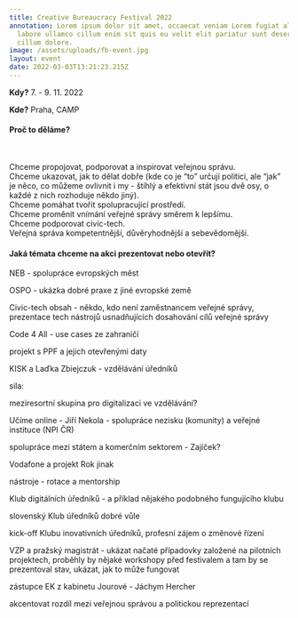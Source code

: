 ```yaml
---
title: Creative Bureaucracy Festival 2022
annotation: Lorem ipsum dolor sit amet, occaecat veniam Lorem fugiat aliqua
  labore ullamco cillum enim sit quis eu velit elit pariatur sunt deserunt ut
  cillum dolore.
image: /assets/uploads/fb-event.jpg
layout: event
date: 2022-03-03T13:21:23.215Z
---
```

**Kdy?** 7. - 9. 11. 2022

**Kde?** Praha, CAMP

#### **Proč to děláme? <br>**

﻿<!--StartFragment-->

<!--EndFragment-->

Chceme propojovat, podporovat a inspirovat veřejnou správu. <br> Chceme ukazovat, jak to dělat dobře (kde co je “to” určují politici, ale “jak” je něco, co můžeme ovlivnit i my - štíhlý a efektivní stát jsou dvě osy, o každé z nich rozhoduje někdo jiný).<br>
Chceme pomáhat tvořit spolupracující prostředí.<br>
Chceme proměnit vnímání veřejné správy směrem k lepšímu.<br>
Chceme podporovat civic-tech.<br>
Veřejná správa kompetentnější, důvěryhodnější a sebevědomější.

#### **Jaká témata chceme na akci prezentovat nebo otevřít?**

NEB - spolupráce evropských měst

OSPO - ukázka dobré praxe z jiné evropské země

Civic-tech obsah - někdo, kdo není zaměstnancem veřejné správy, prezentace tech nástrojů usnadňujících dosahování cílů veřejné správy

Code 4 All - use cases ze zahraničí

projekt s PPF a jejich otevřenými daty

KISK a Laďka Zbiejczuk - vzdělávání úředníků

sila:

meziresortní skupina pro digitalizaci ve vzdělávání?

Učíme online - Jiří Nekola - spolupráce nezisku (komunity) a veřejné instituce (NPI ČR)

spolupráce mezi státem a komerčním sektorem - Zajíček?

Vodafone a projekt Rok jinak

nástroje - rotace a mentorship

Klub digitálních úředníků - a příklad nějakého podobného fungujícího klubu

slovenský Klub úředníků dobré vůle

kick-off Klubu inovativních úředníků, profesní zájem o změnové řízení

VZP a pražský magistrát - ukázat načaté případovky založené na pilotních projektech, proběhly by nějaké workshopy před festivalem a tam by se prezentoval stav, ukázat, jak to může fungovat

zástupce EK z kabinetu Jourové - Jáchym Hercher

akcentovat rozdíl mezi veřejnou správou a politickou reprezentací